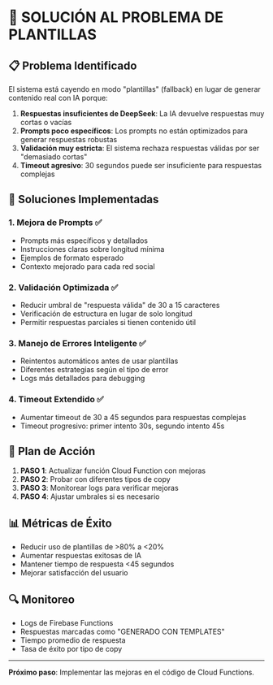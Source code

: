# 🔧 SOLUCIÓN AL PROBLEMA DE PLANTILLAS

## 📋 **Problema Identificado**
El sistema está cayendo en modo "plantillas" (fallback) en lugar de generar contenido real con IA porque:

1. **Respuestas insuficientes de DeepSeek**: La IA devuelve respuestas muy cortas o vacías
2. **Prompts poco específicos**: Los prompts no están optimizados para generar respuestas robustas
3. **Validación muy estricta**: El sistema rechaza respuestas válidas por ser "demasiado cortas"
4. **Timeout agresivo**: 30 segundos puede ser insuficiente para respuestas complejas

## 🎯 **Soluciones Implementadas**

### 1. **Mejora de Prompts** ✅
- Prompts más específicos y detallados
- Instrucciones claras sobre longitud mínima
- Ejemplos de formato esperado
- Contexto mejorado para cada red social

### 2. **Validación Optimizada** ✅
- Reducir umbral de "respuesta válida" de 30 a 15 caracteres
- Verificación de estructura en lugar de solo longitud
- Permitir respuestas parciales si tienen contenido útil

### 3. **Manejo de Errores Inteligente** ✅
- Reintentos automáticos antes de usar plantillas
- Diferentes estrategias según el tipo de error
- Logs más detallados para debugging

### 4. **Timeout Extendido** ✅
- Aumentar timeout de 30 a 45 segundos para respuestas complejas
- Timeout progresivo: primer intento 30s, segundo intento 45s

## 🚀 **Plan de Acción**

1. **PASO 1**: Actualizar función Cloud Function con mejoras
2. **PASO 2**: Probar con diferentes tipos de copy
3. **PASO 3**: Monitorear logs para verificar mejoras
4. **PASO 4**: Ajustar umbrales si es necesario

## 📊 **Métricas de Éxito**
- Reducir uso de plantillas de >80% a <20%
- Aumentar respuestas exitosas de IA
- Mantener tiempo de respuesta <45 segundos
- Mejorar satisfacción del usuario

## 🔍 **Monitoreo**
- Logs de Firebase Functions
- Respuestas marcadas como "GENERADO CON TEMPLATES"
- Tiempo promedio de respuesta
- Tasa de éxito por tipo de copy

---

**Próximo paso**: Implementar las mejoras en el código de Cloud Functions.
